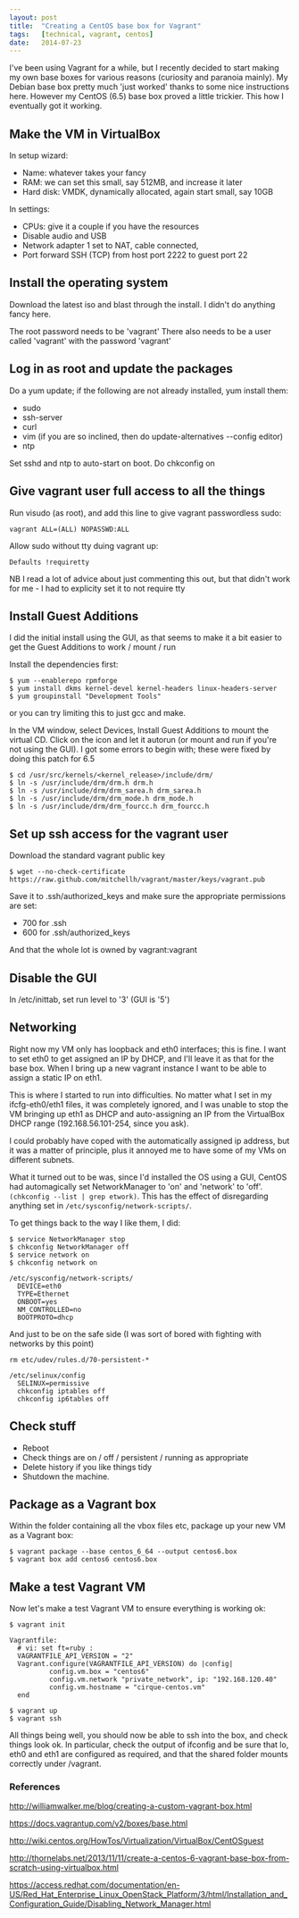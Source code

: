 ```yaml
---
layout: post
title:  "Creating a CentOS base box for Vagrant"
tags:   [technical, vagrant, centos]
date:   2014-07-23
---
```


I've been using Vagrant for a while, but I recently decided to start making my own base boxes for various reasons (curiosity and paranoia mainly). My Debian base box pretty much 'just worked' thanks to some nice instructions here. However my CentOS (6.5) base box proved a little trickier. This how I eventually got it working.


## Make the VM in VirtualBox


In setup wizard:

* Name: whatever takes your fancy
* RAM: we can set this small, say 512MB, and increase it later
* Hard disk: VMDK, dynamically allocated, again start small, say 10GB


In settings: 

* CPUs: give it a couple if you have the resources
* Disable audio and USB
* Network adapter 1 set to NAT, cable connected, 
* Port forward SSH (TCP) from host port 2222 to guest port 22


## Install the operating system

Download the latest iso and blast through the install. I didn't do anything fancy here.

The root password needs to be 'vagrant'
There also needs to be a user called 'vagrant' with the password 'vagrant'


## Log in as root and update the packages

Do a yum update; if the following are not already installed, yum install them:

* sudo
* ssh-server
* curl
* vim (if you are so inclined, then do update-alternatives --config editor)
* ntp

Set sshd and ntp to auto-start on boot.
Do chkconfig <servicename> on


## Give vagrant user full access to all the things

Run visudo (as root), and add this line to give vagrant passwordless sudo:

    vagrant ALL=(ALL) NOPASSWD:ALL

Allow sudo without tty duing vagrant up:

    Defaults !requiretty

NB I read a lot of advice about just commenting this out, but that didn't work for me - I had to explicity set it to not require tty


## Install Guest Additions

I did the initial install using the GUI, as that seems to make it a bit easier to get the Guest Additions to work / mount / run

Install the dependencies first:

    $ yum --enablerepo rpmforge
    $ yum install dkms kernel-devel kernel-headers linux-headers-server
    $ yum groupinstall "Development Tools"

or you can try limiting this to just gcc and make.

In the VM window, select Devices, Install Guest Additions to mount the virtual CD.
Click on the icon and let it autorun (or mount and run if you're not using the GUI).
I got some errors to begin with; these were fixed by doing this patch for 6.5

    $ cd /usr/src/kernels/<kernel_release>/include/drm/
    $ ln -s /usr/include/drm/drm.h drm.h
    $ ln -s /usr/include/drm/drm_sarea.h drm_sarea.h
    $ ln -s /usr/include/drm/drm_mode.h drm_mode.h
    $ ln -s /usr/include/drm/drm_fourcc.h drm_fourcc.h

 
## Set up ssh access for the vagrant user

Download the standard vagrant public key

    $ wget --no-check-certificate https://raw.github.com/mitchellh/vagrant/master/keys/vagrant.pub

Save it to .ssh/authorized_keys and make sure the appropriate permissions are set:

* 700 for .ssh
* 600 for .ssh/authorized_keys

And that the whole lot is owned by vagrant:vagrant


## Disable the GUI

In /etc/inittab, set run level to '3' (GUI is '5')


## Networking

Right now my VM only has loopback and eth0 interfaces; this is fine. I want to set eth0 to get assigned an IP by DHCP, and I'll leave it as that for the base box. When I bring up a new vagrant instance I want to be able to assign a static IP on eth1.

This is where I started to run into difficulties. No matter what I set in my ifcfg-eth0/eth1 files, it was completely ignored, and I was unable to stop the VM bringing up eth1 as DHCP and auto-assigning an IP from the VirtualBox DHCP range (192.168.56.101-254, since you ask).

I could probably have coped with the automatically assigned ip address, but it was a matter of principle, plus it annoyed me to have some of my VMs on different subnets.

What it turned out to be was, since I'd installed the OS using a GUI, CentOS had automagically set NetworkManager to 'on' and 'network' to 'off'. `(chkconfig --list | grep etwork)`. This has the effect of disregarding anything set in `/etc/sysconfig/network-scripts/`.

To get things back to the way I like them, I did:

    $ service NetworkManager stop
    $ chkconfig NetworkManager off
    $ service network on
    $ chkconfig network on

    /etc/sysconfig/network-scripts/
      DEVICE=eth0
      TYPE=Ethernet
      ONBOOT=yes
      NM_CONTROLLED=no
      BOOTPROTO=dhcp

And just to be on the safe side (I was sort of bored with fighting with networks by this point)

    rm etc/udev/rules.d/70-persistent-*

    /etc/selinux/config 
      SELINUX=permissive
      chkconfig iptables off
      chkconfig ip6tables off


## Check stuff

* Reboot
* Check things are on / off / persistent / running as appropriate
* Delete history if you like things tidy
* Shutdown the machine.


## Package as a Vagrant box

Within the folder containing all the vbox files etc, package up your new VM as a Vagrant box:

    $ vagrant package --base centos_6_64 --output centos6.box
    $ vagrant box add centos6 centos6.box


## Make a test Vagrant VM

Now let's make a test Vagrant VM to ensure everything is working ok:

    $ vagrant init

    Vagrantfile:
      # vi: set ft=ruby :
      VAGRANTFILE_API_VERSION = "2"
      Vagrant.configure(VAGRANTFILE_API_VERSION) do |config|
              config.vm.box = "centos6"
              config.vm.network "private_network", ip: "192.168.120.40"
              config.vm.hostname = "cirque-centos.vm"
      end

    $ vagrant up
    $ vagrant ssh

All things being well, you should now be able to ssh into the box, and check things look ok.
In particular, check the output of ifconfig and be sure that lo, eth0 and eth1 are configured as required, and that the shared folder mounts correctly under /vagrant.


### References

http://williamwalker.me/blog/creating-a-custom-vagrant-box.html

https://docs.vagrantup.com/v2/boxes/base.html

http://wiki.centos.org/HowTos/Virtualization/VirtualBox/CentOSguest

http://thornelabs.net/2013/11/11/create-a-centos-6-vagrant-base-box-from-scratch-using-virtualbox.html

https://access.redhat.com/documentation/en-US/Red_Hat_Enterprise_Linux_OpenStack_Platform/3/html/Installation_and_Configuration_Guide/Disabling_Network_Manager.html
